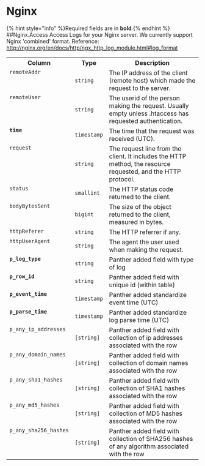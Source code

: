 
<!-- This document is generated by "mage fmt". DO NOT EDIT! -->
# Nginx
{% hint style="info" %}Required fields are in <b>bold</b>.{% endhint %}
##Nginx.Access
Access Logs for your Nginx server. We currently support Nginx &#39;combined&#39; format.
Reference: http://nginx.org/en/docs/http/ngx_http_log_module.html#log_format

<table>
<tr><th align=center>Column</th><th align=center>Type</th><th align=center>Description</th></tr>
<tr><td valign=top><code>remoteAddr</code></td><td><code>string</code></td><td valign=top>The IP address of the client (remote host) which made the request to the server.</td></tr>
<tr><td valign=top><code>remoteUser</code></td><td><code>string</code></td><td valign=top>The userid of the person making the request. Usually empty unless .htaccess has requested authentication.</td></tr>
<tr><td valign=top><code><b>time</b></code></td><td><code>timestamp</code></td><td valign=top>The time that the request was received (UTC).</td></tr>
<tr><td valign=top><code>request</code></td><td><code>string</code></td><td valign=top>The request line from the client. It includes the HTTP method, the resource requested, and the HTTP protocol.</td></tr>
<tr><td valign=top><code>status</code></td><td><code>smallint</code></td><td valign=top>The HTTP status code returned to the client.</td></tr>
<tr><td valign=top><code>bodyBytesSent</code></td><td><code>bigint</code></td><td valign=top>The size of the object returned to the client, measured in bytes.</td></tr>
<tr><td valign=top><code>httpReferer</code></td><td><code>string</code></td><td valign=top>The HTTP referrer if any.</td></tr>
<tr><td valign=top><code>httpUserAgent</code></td><td><code>string</code></td><td valign=top>The agent the user used when making the request.</td></tr>
<tr><td valign=top><code><b>p_log_type</b></code></td><td><code>string</code></td><td valign=top>Panther added field with type of log</td></tr>
<tr><td valign=top><code><b>p_row_id</b></code></td><td><code>string</code></td><td valign=top>Panther added field with unique id (within table)</td></tr>
<tr><td valign=top><code><b>p_event_time</b></code></td><td><code>timestamp</code></td><td valign=top>Panther added standardize event time (UTC)</td></tr>
<tr><td valign=top><code><b>p_parse_time</b></code></td><td><code>timestamp</code></td><td valign=top>Panther added standardize log parse time (UTC)</td></tr>
<tr><td valign=top><code>p_any_ip_addresses</code></td><td><code>[string]</code></td><td valign=top>Panther added field with collection of ip addresses associated with the row</td></tr>
<tr><td valign=top><code>p_any_domain_names</code></td><td><code>[string]</code></td><td valign=top>Panther added field with collection of domain names associated with the row</td></tr>
<tr><td valign=top><code>p_any_sha1_hashes</code></td><td><code>[string]</code></td><td valign=top>Panther added field with collection of SHA1 hashes associated with the row</td></tr>
<tr><td valign=top><code>p_any_md5_hashes</code></td><td><code>[string]</code></td><td valign=top>Panther added field with collection of MD5 hashes associated with the row</td></tr>
<tr><td valign=top><code>p_any_sha256_hashes</code></td><td><code>[string]</code></td><td valign=top>Panther added field with collection of SHA256 hashes of any algorithm associated with the row</td></tr>
</table>

